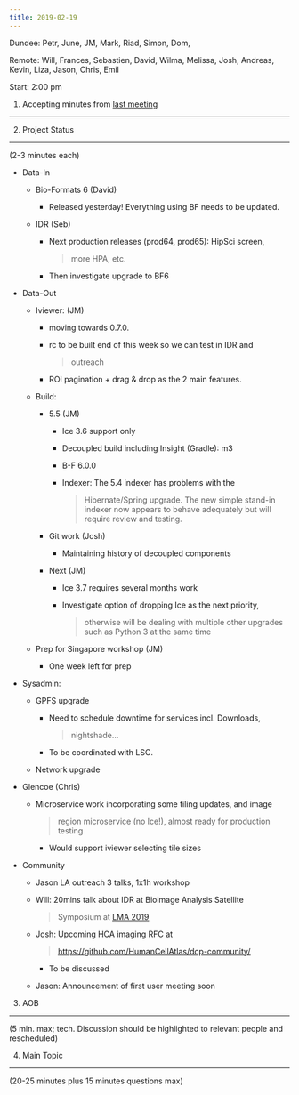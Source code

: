 ```yaml
---
title: 2019-02-19
---
```


Dundee: Petr, June, JM, Mark, Riad, Simon, Dom,

Remote: Will, Frances, Sebastien, David, Wilma, Melissa, Josh, Andreas,
Kevin, Liza, Jason, Chris, Emil

Start: 2:00 pm

1. Accepting minutes from [<u>last meeting</u>](https://drive.google.com/open?id=1TndXeC3wQSZVEaB5ZGpEAaPRl1QAufSI)
-------------------------------------------------------------------------------------------------------------------

2. Project Status
-----------------

(2-3 minutes each)

-   Data-In

    -   Bio-Formats 6 (David)

        -   Released yesterday! Everything using BF needs to be updated.

    -   IDR (Seb)

        -   Next production releases (prod64, prod65): HipSci screen,
            > more HPA, etc.

        -   Then investigate upgrade to BF6

-   Data-Out

    -   Iviewer: (JM)

        -   moving towards 0.7.0.

        -   rc to be built end of this week so we can test in IDR and
            > outreach

        -   ROI pagination + drag & drop as the 2 main features.

    -   Build:

        -   5.5 (JM)

            -   Ice 3.6 support only

            -   Decoupled build including Insight (Gradle): m3

            -   B-F 6.0.0

            -   Indexer: The 5.4 indexer has problems with the
                > Hibernate/Spring upgrade. The new simple stand-in
                > indexer now appears to behave adequately but will
                > require review and testing.

        -   Git work (Josh)

            -   Maintaining history of decoupled components

        -   Next (JM)

            -   Ice 3.7 requires several months work

            -   Investigate option of dropping Ice as the next priority,
                > otherwise will be dealing with multiple other upgrades
                > such as Python 3 at the same time

    -   Prep for Singapore workshop (JM)

        -   One week left for prep

-   Sysadmin:

    -   GPFS upgrade

        -   Need to schedule downtime for services incl. Downloads,
            > nightshade…

        -   To be coordinated with LSC.

    -   Network upgrade

-   Glencoe (Chris)

    -   Microservice work incorporating some tiling updates, and image
        > region microservice (no Ice!), almost ready for production
        > testing

        -   Would support iviewer selecting tile sizes

-   Community

    -   Jason LA outreach 3 talks, 1x1h workshop

    -   Will: 20mins talk about IDR at Bioimage Analysis Satellite
        > Symposium at [<u>LMA
        > 2019</u>](https://www.lma2019conference.org/)

    -   Josh: Upcoming HCA imaging RFC at
        > [<u>https://github.com/HumanCellAtlas/dcp-community/</u>](https://github.com/HumanCellAtlas/dcp-community/)

        -   To be discussed

    -   Jason: Announcement of first user meeting soon

3. AOB
------

(5 min. max; tech. Discussion should be highlighted to relevant people
and rescheduled)

4. Main Topic
-------------

(20-25 minutes plus 15 minutes questions max)
